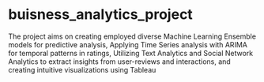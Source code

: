 # buisness_analytics_project

The project aims on creating employed diverse Machine Learning Ensemble models for predictive analysis, Applying Time
Series analysis with ARIMA for temporal patterns in ratings, Utilizing Text Analytics and Social Network
Analytics to extract insights from user-reviews and interactions, and creating intuitive visualizations using Tableau
